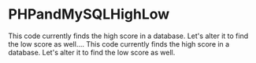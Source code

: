 # PHPandMySQLHighLow
This code currently finds the high score in a database.  Let's alter it to find the low score as well....
This code currently finds the high score in a database.  Let's alter it to find the low score as well.
